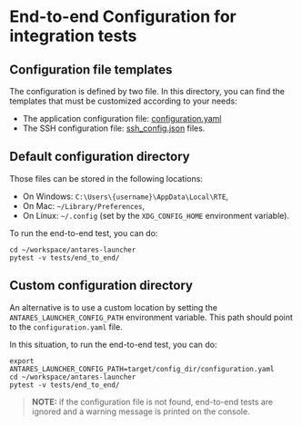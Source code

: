 # End-to-end Configuration for integration tests

## Configuration file templates

The configuration is defined by two file. In this directory, you can find the templates that must be customized
according to your needs:

- The application configuration file: [configuration.yaml](configuration.yaml)
- The SSH configuration file: [ssh_config.json](ssh_config.json) files.

## Default configuration directory

Those files can be stored in the following locations:

- On Windows: `C:\Users\{username}\AppData\Local\RTE`,
- On Mac: `~/Library/Preferences`,
- On Linux: `~/.config` (set by the `XDG_CONFIG_HOME` environment variable).

To run the end-to-end test, you can do:

```shell
cd ~/workspace/antares-launcher
pytest -v tests/end_to_end/
```

## Custom configuration directory

An alternative is to use a custom location by setting the `ANTARES_LAUNCHER_CONFIG_PATH` environment variable.
This path should point to the `configuration.yaml` file.

In this situation, to run the end-to-end test, you can do:

```shell
export ANTARES_LAUNCHER_CONFIG_PATH=target/config_dir/configuration.yaml
cd ~/workspace/antares-launcher
pytest -v tests/end_to_end/
```

> **NOTE:** if the configuration file is not found, end-to-end tests are ignored
> and a warning message is printed on the console.
